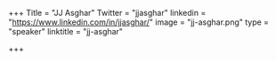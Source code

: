 +++
Title = "JJ Asghar"
Twitter = "jjasghar"
linkedin = "https://www.linkedin.com/in/jjasghar/"
image = "jj-asghar.png"
type = "speaker"
linktitle = "jj-asghar"

+++


